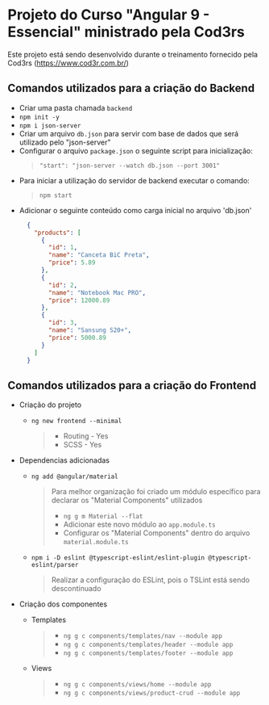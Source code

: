 # Projeto do Curso "Angular 9 - Essencial" ministrado pela Cod3rs

  Este projeto está sendo desenvolvido durante o treinamento fornecido pela Cod3rs (https://www.cod3r.com.br/)

## Comandos utilizados para a criação do Backend
  - Criar uma pasta chamada `backend`
  - `npm init -y`
  - `npm i json-server`
  - Criar um arquivo `db.json` para servir com base de dados que será utilizado pelo "json-server"
  - Configurar o arquivo `package.json` o seguinte script para inicialização:
    > `"start": "json-server --watch db.json --port 3001"`
  - Para iniciar a utilização do servidor de backend executar o comando:
    > `npm start`
  - Adicionar o seguinte conteúdo como carga inicial no arquivo 'db.json'
    ``` json
      {
        "products": [
          {
            "id": 1,
            "name": "Canceta BiC Preta",
            "price": 5.89
          },
          {
            "id": 2,
            "name": "Notebook Mac PRO",
            "price": 12000.89
          },
          {
            "id": 3,
            "name": "Sansung S20+",
            "price": 5000.89
          }
        ]
      }
    ```

## Comandos utilizados para a criação do Frontend

  - Criação do projeto
    - `ng new frontend --minimal`
      > - Routing - Yes
      > - SCSS - Yes

  - Dependencias adicionadas
    - `ng add @angular/material`
      > Para melhor organização foi criado um módulo específico para declarar os "Material Components" utilizados
      > - `ng g m Material --flat`
      > - Adicionar este novo módulo ao `app.module.ts`
      > - Configurar os "Material Components" dentro do arquivo `material.module.ts`

    - `npm i -D eslint @typescript-eslint/eslint-plugin @typescript-eslint/parser`
      > Realizar a configuração do ESLint, pois o TSLint está sendo descontinuado

  - Criação dos componentes
    - Templates
      > - `ng g c components/templates/nav --module app`
      > - `ng g c components/templates/header --module app`
      > - `ng g c components/templates/footer --module app`

    - Views
      > - `ng g c components/views/home --module app`
      > - `ng g c components/views/product-crud --module app`
